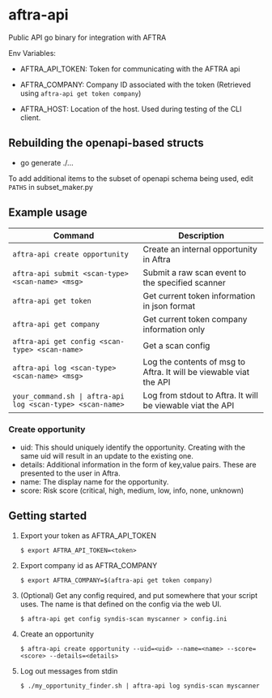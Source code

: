 # aftra-api

Public API go binary for integration with AFTRA

Env Variables:

- AFTRA_API_TOKEN: Token for communicating with the AFTRA api
- AFTRA_COMPANY: Company ID associated with the token (Retrieved using `aftra-api get token company`)

- AFTRA_HOST: Location of the host. Used during testing of the CLI client.

## Rebuilding the openapi-based structs

- go generate ./...

To add additional items to the subset of openapi schema being used, edit `PATHS` in subset_maker.py

## Example usage

| Command                                                    | Description                                                        |
| ---------------------------------------------------------- | -------------------------------------------------------------------|
| `aftra-api create opportunity`                             | Create an internal opportunity in Aftra                            |
| `aftra-api submit <scan-type> <scan-name> <msg>`           | Submit a raw scan event to the specified scanner                   |
| `aftra-api get token`                                      | Get current token information in json format                       |
| `aftra-api get company`                                    | Get current token company information only                         |
| `aftra-api get config <scan-type> <scan-name> `            | Get a scan config                                                  |
| `aftra-api log <scan-type> <scan-name> <msg>`              | Log the contents of msg to Aftra. It will be viewable viat the API |
| `your_command.sh \| aftra-api log <scan-type> <scan-name>` | Log from stdout to Aftra. It will be viewable viat the API         |

### Create opportunity

- uid: This should uniquely identify the opportunity. Creating with the same uid will result
  in an update to the existing one.
- details: Additional information in the form of key,value pairs. These are presented to the user in Aftra.
- name: The display name for the opportunity.
- score: Risk score (critical, high, medium, low, info, none, unknown)

## Getting started

1.  Export your token as AFTRA_API_TOKEN

    `$ export AFTRA_API_TOKEN=<token>`

2.  Export company id as AFTRA_COMPANY

    `$ export AFTRA_COMPANY=$(aftra-api get token company)`

3.  (Optional) Get any config required, and put somewhere that your script uses. The name is that defined on the
    config via the web UI.

    `$ aftra-api get config syndis-scan myscanner > config.ini`

4.  Create an opportunity

    `$ aftra-api create opportunity --uid=<uid> --name=<name> --score=<score> --details=<details>`

5.  Log out messages from stdin

    `$ ./my_opportunity_finder.sh | aftra-api log syndis-scan myscanner`
